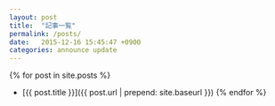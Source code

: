 ```yaml
---
layout: post
title:  "記事一覧"
permalink: /posts/
date:   2015-12-16 15:45:47 +0900
categories: announce update
---
```


{% for post in site.posts %}
- [{{ post.title }}]({{ post.url | prepend: site.baseurl }})
{% endfor %}
